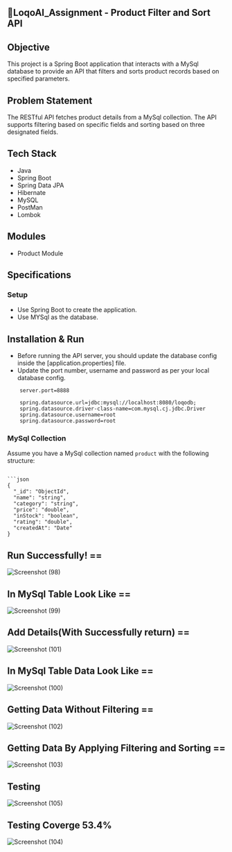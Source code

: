 ## 🎯LoqoAI_Assignment - Product Filter and Sort API


## Objective

This project is a Spring Boot application that interacts with a MySql database to provide an API that filters and sorts product records based on specified parameters.

## Problem Statement

The RESTful API fetches product details from a MySql collection. The API supports filtering based on specific fields and sorting based on three designated fields.

## Tech Stack

- Java
- Spring Boot
- Spring Data JPA
- Hibernate
- MySQL
- PostMan
- Lombok
  
## Modules

- Product Module


## Specifications

### Setup
- Use Spring Boot to create the application.
- Use MYSql as the database.

## Installation & Run

- Before running the API server, you should update the database config inside the [application.properties] file.
- Update the port number, username and password as per your local database config.

```
    server.port=8888

    spring.datasource.url=jdbc:mysql://localhost:8080/loqodb;
    spring.datasource.driver-class-name=com.mysql.cj.jdbc.Driver
    spring.datasource.username=root
    spring.datasource.password=root

```

 ### MySql Collection
Assume you have a MySql collection named `product` with the following structure:

```
  
```json
{
  "_id": "ObjectId",
  "name": "string",
  "category": "string",
  "price": "double",
  "inStock": "boolean",
  "rating": "double",
  "createdAt": "Date"
}
```

## Run Successfully! ==
![Screenshot (98)](https://github.com/user-attachments/assets/e01e3e33-3817-4d8a-94b8-91646b7e7253)

## In MySql Table Look Like ==
![Screenshot (99)](https://github.com/user-attachments/assets/2496a14e-a3f0-4414-ab66-68d17c000fac)

## Add Details(With Successfully return) == 
![Screenshot (101)](https://github.com/user-attachments/assets/94719bdb-2bed-4691-9f5a-b7ce31992331)

## In MySql Table Data Look Like == 
![Screenshot (100)](https://github.com/user-attachments/assets/c08520e4-5719-430b-986f-6a48b62de524)

## Getting Data Without Filtering == 
![Screenshot (102)](https://github.com/user-attachments/assets/89f1e2bb-eedc-43c3-9b4e-989804ab0646)

## Getting Data By Applying Filtering and Sorting ==
![Screenshot (103)](https://github.com/user-attachments/assets/0ec993ca-4d0b-4286-8eb4-0fc7f165717c)

## Testing

![Screenshot (105)](https://github.com/user-attachments/assets/f1fef983-1879-4398-9ac3-4c4b3724557b)

## Testing Coverge 53.4%
![Screenshot (104)](https://github.com/user-attachments/assets/6280184d-b55c-4e0b-a2cf-b5c19042d482)
